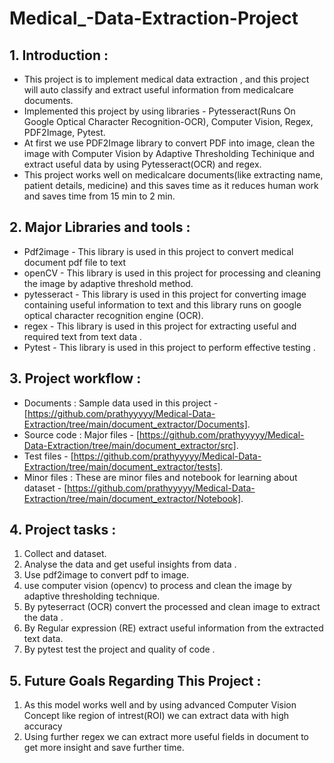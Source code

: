 # Medical_-Data-Extraction-Project

## 1. Introduction :

- This project is to implement medical data extraction , and this project will auto classify and extract useful information from medicalcare documents.
- Implemented this project by using libraries - Pytesseract(Runs On Google Optical Character Recognition-OCR), Computer Vision, Regex, PDF2Image, Pytest.
- At first we use PDF2Image library to convert PDF into image, clean the image with Computer Vision by Adaptive Thresholding Techinique and extract useful data by using Pytesseract(OCR) and regex.
- This project works well on medicalcare documents(like extracting name, patient details, medicine) and this saves time as it reduces human work and saves time from 15 min to 2 min.

## 2. Major Libraries and tools : 

* Pdf2image - This library is used in this project to convert medical document pdf file to text 
* openCV - This library is used in this project for processing and cleaning the image by adaptive threshold method.
* pytesseract - This library is used in this project for converting image containing useful information to text and this library runs on google optical character recognition engine (OCR). 
* regex - This library is used in this project for extracting useful and required text from text data .
* Pytest - This library is used in this project to perform effective testing . 

## 3. Project workflow : 
- Documents : Sample data used in this project - [https://github.com/prathyyyyy/Medical-Data-Extraction/tree/main/document_extractor/Documents].
- Source code : Major files - [https://github.com/prathyyyyy/Medical-Data-Extraction/tree/main/document_extractor/src].
- Test files - [https://github.com/prathyyyyy/Medical-Data-Extraction/tree/main/document_extractor/tests].
- Minor files : These are minor files and notebook for learning about dataset - [https://github.com/prathyyyyy/Medical-Data-Extraction/tree/main/document_extractor/Notebook].

## 4. Project tasks : 
1. Collect and dataset.
2. Analyse the data and get useful insights from data .
3. Use pdf2image to convert pdf to image.
4. use computer vision (opencv) to process and clean the image by adaptive thresholding technique.
5. By pyteserract (OCR) convert the processed and clean image to extract the data . 
6. By Regular expression (RE) extract useful information from the extracted text data.
7. By pytest test the project and quality of code .

## 5. Future Goals Regarding This Project : 
1. As this model works well and by using advanced Computer Vision Concept like region of intrest(ROI) we can extract data with high accuracy 
2. Using further regex we can extract more useful fields in document to get more insight and save further time.
